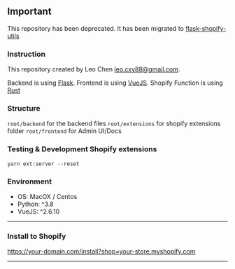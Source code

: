 ## Important

This repository has been deprecated. It has been migrated to [flask-shopify-utils](https://github.com/leocxy/flask-shopify-utils)

### Instruction

This repository created by Leo Chen <leo.cxy88@gmail.com>.

Backend is using [Flask](https://www.palletsprojects.com/p/flask/). 
Frontend is using [VueJS](https://vuejs.org/).
Shopify Function is using [Rust](https://www.rust-lang.org/)

### Structure

`root/backend` for the backend files
`root/extensions` for shopify extensions folder
`root/frontend` for Admin UI/Docs

### Testing & Development Shopify extensions

```shell
yarn ext:server --reset
```

### Environment

- OS: MacOX / Centos
- Python: ^3.8
- VueJS: ^2.6.10

---

### Install to Shopify

https://your-domain.com/install?shop=your-store.myshopify.com

---